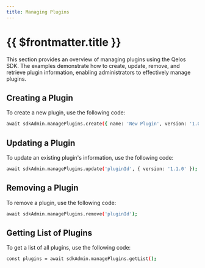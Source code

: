 ```yaml
---
title: Managing Plugins
---
```


# {{ $frontmatter.title }}

This section provides an overview of managing plugins using the Qelos SDK. The examples demonstrate how to create, update, remove, and retrieve plugin information, enabling administrators to effectively manage plugins.

## Creating a Plugin

To create a new plugin, use the following code:

```bash
await sdkAdmin.managePlugins.create({ name: 'New Plugin', version: '1.0.0' });
```

## Updating a Plugin

To update an existing plugin's information, use the following code:

```bash
await sdkAdmin.managePlugins.update('pluginId', { version: '1.1.0' });
```

## Removing a Plugin

To remove a plugin, use the following code:

```bash
await sdkAdmin.managePlugins.remove('pluginId');
```

## Getting List of Plugins

To get a list of all plugins, use the following code:

```bash
const plugins = await sdkAdmin.managePlugins.getList();
```

